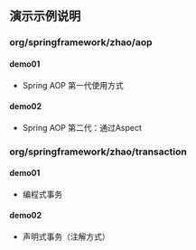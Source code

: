 





## 演示示例说明

### org/springframework/zhao/aop

#### demo01

- Spring AOP 第一代使用方式



#### demo02

- Spring AOP 第二代：通过Aspect

### org/springframework/zhao/transaction

#### demo01

- 编程式事务

#### demo02

- 声明式事务（注解方式）